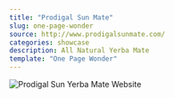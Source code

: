 ```yaml
---
title: "Prodigal Sun Mate"
slug: one-page-wonder
source: http://www.prodigalsunmate.com/
categories: showcase
description: All Natural Yerba Mate
template: "One Page Wonder"
---
```


<img src="/assets/img/showcase/prodigal-sun.jpg" class="img-responsive" alt="Prodigal Sun Yerba Mate Website">